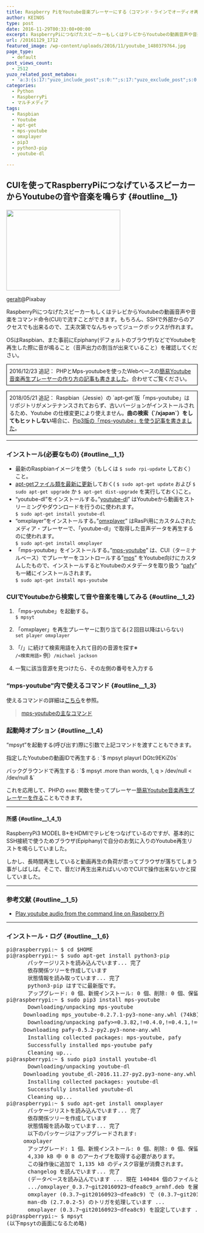 ```yaml
---
title: Raspberry PiをYoutube音楽プレーヤーにする（コマンド・ラインでオーディオ再生する）
author: KEINOS
type: post
date: 2016-11-29T00:33:08+00:00
excerpt: RaspberryPiにつなげたスピーカーもしくはテレビからYoutubeの動画音声や音楽をコマンド命令(CUI)で流すことができます。もちろん、SSHで外部からのアクセスでも出来るので、工夫次第でなんちゃってジュークボックスが作れます。
url: /20161129_1712
featured_image: /wp-content/uploads/2016/11/youtube_1480379764.jpg
page_type:
  - default
post_views_count:
  - 2512
yuzo_related_post_metabox:
  - 'a:3:{s:17:"yuzo_include_post";s:0:"";s:17:"yuzo_exclude_post";s:0:"";s:21:"yuzo_disabled_related";N;}'
categories:
  - Python
  - RaspberryPi
  - マルチメディア
tags:
  - Raspbian
  - Youtube
  - apt-get
  - mps-youtube
  - omxplayer
  - pip3
  - python3-pip
  - youtube-dl

---
```

## CUIを使ってRaspberryPiにつなげているスピーカーからYoutubeの音や音楽を鳴らす {#outline__1}<figure id="attachment_1715" class="wp-caption alignright">

<img src="https://blog.keinos.com/wordpress/wp-content/uploads/2016/11/youtube_1480379764-300x212.jpg" alt="" width="300" height="212" class="size-medium wp-image-1715" /><figcaption class="wp-caption-text">[geralt][1]@Pixabay</figcaption></figure> 

RaspberryPiにつなげたスピーカーもしくはテレビからYoutubeの動画音声や音楽をコマンド命令(CUI)で流すことができます。もちろん、SSHで外部からのアクセスでも出来るので、工夫次第でなんちゃってジュークボックスが作れます。

OSはRaspbian、また事前にEpiphany(デフォルトのブラウザ)などでYoutubeを再生した際に音が鳴ること（音声出力の割当が出来ていること）を確認してください。

<div style="margin:1em 0;border:1px solid black;padding:0.5em;">
  2016/12/23 追記： PHPとMps-youtubeを使ったWebベースの<a href='http://blog.keinos.com/20161223_2012'>簡易Youtube音楽再生プレーヤーの作り方の記事も書きました</a>。合わせてご覧ください。
</div>

<div style="margin:1em 0;border:1px solid black;padding:0.5em;">
  2018/05/21 追記： Raspbian（Jessie）の `apt-get`版「mps-youtube」はリポジトリがメンテナンスされておらず、古いバージョンがインストールされるため、Youtube の仕様変更により使えません。<strong>曲の検索（`/xjapan`）をしてもヒットしない</strong>場合に、<a href='https://blog.keinos.com/20180521_3876'>Pip3版の「mps-youtube」を使う記事を書きました</a>。
</div>

<hr style="break:both" />

### インストール(必要なもの) {#outline__1_1}

  * 最新のRaspbianイメージを使う（もしくは `$ sudo rpi-update` しておく）こと。
  * [apt-getファイル類を最新に更新][2]しておく( `$ sudo apt-get update` および `$ sudo apt-get upgrade` か `$ apt-get dist-upgrade` を実行しておく)こと。
  * &#8220;youtube-dl&#8221;をインストールする。&#8221;[youtube-dl][3]&#8221; はYoutubeから動画をストリーミングやダウンロードを行うのに使われます。  
    `$ sudo apt-get install youtube-dl`
  * &#8220;omxplayer&#8221;をインストールする。&#8221;[omxplayer][4]&#8221; はRasPi用にカスタムされたメディア・プレーヤーで、「youtube-dl」で取得した音声データを再生するのに使われます。  
    `$ sudo apt-get install omxplayer`
  * 「mps-youtube」をインストールする。&#8221;[mps-youtube][5]&#8221; は、CUI（ターミナルベース）でプレーヤーをコントロールする&#8221;[mps][6]&#8221; をYoutube向けにカスタムしたもので、インストールするとYoutubeのメタデータを取り扱う &#8220;[pafy][7]&#8221; も一緒にインストールされます。  
    `$ sudo apt-get install mps-youtube`

### CUIでYoutubeから検索して音や音楽を鳴してみる {#outline__1_2}

  1. 「mps-youtube」を起動する。  
    `$ mpsyt`
  2. 「omxplayer」を再生プレーヤーに割り当てる(２回目以降はいらない)  
    `set player omxplayer`
  3. 「/」に続けて検索用語を入れて目的の音源を探す※  
    `/<検索用語>` 例）`/michael jackson`</li> 

  4. 一覧に該当音源を見つけたら、その左側の番号を入力する

### &#8220;mps-youtube&#8221;内で使えるコマンド {#outline__1_3}

使えるコマンドの詳細は[こちら][8]を参照。

> [mps-youtubeの主なコマンド][8] 

### 起動時オプション {#outline__1_4}

&#8220;mpsyt&#8221;を起動する(呼び出す)際に引数で上記コマンドを渡すこともできます。

指定したYoutubeの動画IDで再生する
:   \`$ mpsyt playurl DGtc9EKiZ0s\`

バックグラウンドで再生する
:   \`$ mpsyt .more than words, 1, q > /dev/null < /dev/null &\`

これを応用して、PHPの `exec` 関数を使ってプレーヤー[簡易Youtube音楽再生プレーヤーを作る][9]こともできます。

* * *

#### 所感 {#outline__1_4_1}

RaspberryPi3 MODEL B+をHDMIでテレビをつなげているのですが、基本的にSSH接続で使うためブラウザ(Epiphany)で自分のお気に入りのYoutube再生リストを鳴らしていました。

しかし、長時間再生していると動画再生の負荷が祟ってブラウザが落ちてしまう事がしばしば。そこで、音だけ再生出来ればいいのでCUIで操作出来ないかと探していました。

* * *

### 参考文献 {#outline__1_5}

  * [Play youtube audio from the command line on Raspberry Pi][10]

* * *

### インストール・ログ {#outline__1_6}

<pre>pi@raspberrypi:~ $ cd $HOME
pi@raspberrypi:~ $ sudo apt-get install python3-pip
　　　　パッケージリストを読み込んでいます... 完了
　　　　依存関係ツリーを作成しています                
　　　　状態情報を読み取っています... 完了
　　　　python3-pip はすでに最新版です。
　　　　アップグレード: 0 個、新規インストール: 0 個、削除: 0 個、保留: 52 個。
pi@raspberrypi:~ $ sudo pip3 install mps-youtube
　　　　Downloading/unpacking mps-youtube
  　　Downloading mps_youtube-0.2.7.1-py3-none-any.whl (74kB): 74kB downloaded
　　　　Downloading/unpacking pafy>=0.3.82,!=0.4.0,!=0.4.1,!=0.4.2 (from mps-youtube)
  　　Downloading pafy-0.5.2-py2.py3-none-any.whl
　　　　Installing collected packages: mps-youtube, pafy
　　　　Successfully installed mps-youtube pafy
　　　　Cleaning up...
pi@raspberrypi:~ $ sudo pip3 install youtube-dl
　　　　Downloading/unpacking youtube-dl
  　　Downloading youtube_dl-2016.11.27-py2.py3-none-any.whl (1.5MB): 1.5MB downloaded
　　　　Installing collected packages: youtube-dl
　　　　Successfully installed youtube-dl
　　　　Cleaning up...
pi@raspberrypi:~ $ sudo apt-get install omxplayer
　　　　パッケージリストを読み込んでいます... 完了
　　　　依存関係ツリーを作成しています                
　　　　状態情報を読み取っています... 完了
　　　　以下のパッケージはアップグレードされます:
  　　omxplayer
　　　　アップグレード: 1 個、新規インストール: 0 個、削除: 0 個、保留: 51 個。
　　　　4,330 kB 中 0 B のアーカイブを取得する必要があります。
　　　　この操作後に追加で 1,135 kB のディスク容量が消費されます。
　　　　changelog を読んでいます... 完了       
　　　　(データベースを読み込んでいます ... 現在 140484 個のファイルとディレクトリがインストールされています。)
　　　　.../omxplayer_0.3.7~git20160923~dfea8c9_armhf.deb を展開する準備をしています ...
　　　　omxplayer (0.3.7~git20160923~dfea8c9) で (0.3.7~git20160506~6c90c75 に) 上書き展開しています ...
　　　　man-db (2.7.0.2-5) のトリガを処理しています ...
　　　　omxplayer (0.3.7~git20160923~dfea8c9) を設定しています ...
pi@raspberrypi:~ $ mpsyt
(以下mpsytの画面になるため略)
</pre>

 [1]: https://pixabay.com/users/geralt/
 [2]: https://www.raspberrypi.org/documentation/raspbian/updating.md
 [3]: http://rg3.github.io/youtube-dl/
 [4]: http://elinux.org/Omxplayer
 [5]: https://github.com/mps-youtube/mps-youtube
 [6]: https://github.com/np1/mps
 [7]: https://github.com/mps-youtube/pafy
 [8]: https://blog.keinos.com/20161129_1718
 [9]: http://blog.keinos.com/20161223_2012
 [10]: http://tsengf.blogspot.jp/2014/12/play-youtube-audio-from-command-line-on.html